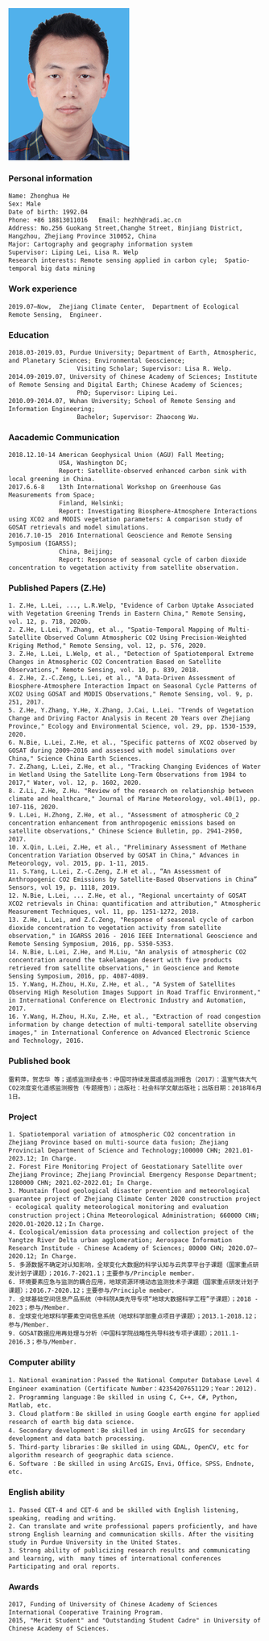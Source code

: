 ![image](./ZhonghuaHe.bmp)

### Personal information
    Name: Zhonghua He   
    Sex: Male   
    Date of birth: 1992.04
    Phone: +86 18813011016   Email: hezhh@radi.ac.cn
    Address: No.256 Guokang Street,Changhe Street, Binjiang District, Hangzhou, Zhejiang Province 310052, China
    Major: Cartography and geography information system
    Supervisor: Liping Lei, Lisa R. Welp
    Research interests: Remote sensing applied in carbon cyle;  Spatio-temporal big data mining
    
### Work experience
    2019.07–Now,  Zhejiang Climate Center,  Department of Ecological Remote Sensing,  Engineer. 

### Education 
    2018.03-2019.03, Purdue University; Department of Earth, Atmospheric, and Planetary Sciences; Environmental Geoscience;
                       Visiting Scholar; Supervisor: Lisa R. Welp.
    2014.09-2019.07, University of Chinese Academy of Sciences; Institute of Remote Sensing and Digital Earth; Chinese Academy of Sciences; 
                       PhD; Supervisor: Liping Lei.
    2010.09-2014.07, Wuhan University; School of Remote Sensing and Information Engineering;
                       Bachelor; Supervisor: Zhaocong Wu.

### Aacademic Communication
    2018.12.10-14 American Geophysical Union (AGU) Fall Meeting; 
                  USA, Washington DC;
                  Report: Satellite-observed enhanced carbon sink with local greening in China.
    2017.6.6-8    13th International Workshop on Greenhouse Gas Measurements from Space; 
                  Finland, Helsinki;
                  Report: Investigating Biosphere-Atmosphere Interactions using XCO2 and MODIS vegetation parameters: A comparison study of GOSAT retrievals and model simulations.
    2016.7.10-15  2016 International Geoscience and Remote Sensing Symposium (IGARSS); 
                  China, Beijing;
                  Report: Response of seasonal cycle of carbon dioxide concentration to vegetation activity from satellite observation.

### Published Papers (Z.He)     
    1. Z.He, L.Lei, ..., L.R.Welp, "Evidence of Carbon Uptake Associated with Vegetation Greening Trends in Eastern China," Remote Sensing, vol. 12, p. 718, 2020b.
    2. Z.He, L.Lei, Y.Zhang, et al., "Spatio-Temporal Mapping of Multi-Satellite Observed Column Atmospheric CO2 Using Precision-Weighted Kriging Method," Remote Sensing, vol. 12, p. 576, 2020.
    3. Z.He, L.Lei, L.Welp, et al., "Detection of Spatiotemporal Extreme Changes in Atmospheric CO2 Concentration Based on Satellite Observations," Remote Sensing, vol. 10, p. 839, 2018.
    4. Z.He, Z.-C.Zeng, L.Lei, et al., "A Data-Driven Assessment of Biosphere-Atmosphere Interaction Impact on Seasonal Cycle Patterns of XCO2 Using GOSAT and MODIS Observations," Remote Sensing, vol. 9, p. 251, 2017.
    5. Z.He, Y.Zhang, Y.He, X.Zhang, J.Cai, L.Lei. "Trends of Vegetation Change and Driving Factor Analysis in Recent 20 Years over Zhejiang Province," Ecology and Environmental Science, vol. 29, pp. 1530-1539, 2020.
    6. N.Bie, L.Lei, Z.He, et al., "Specific patterns of XCO2 observed by GOSAT during 2009–2016 and assessed with model simulations over China," Science China Earth Sciences.
    7. Z.Zhang, L.Lei, Z.He, et al., "Tracking Changing Evidences of Water in Wetland Using the Satellite Long-Term Observations from 1984 to 2017," Water, vol. 12, p. 1602, 2020.
    8. Z.Li, Z.He, Z.Hu. "Review of the research on relationship between climate and healthcare," Journal of Marine Meteorology, vol.40(1), pp. 107-116, 2020.
    9. L.Lei, H.Zhong, Z.He, et al., "Assessment of atmospheric CO_2 concentration enhancement from anthropogenic emissions based on satellite observations," Chinese Science Bulletin, pp. 2941-2950, 2017.
    10. X.Qin, L.Lei, Z.He, et al., "Preliminary Assessment of Methane Concentration Variation Observed by GOSAT in China," Advances in Meteorology, vol. 2015, pp. 1-11, 2015.
    11. S.Yang, L.Lei, Z.-C.Zeng, Z.H et al., “An Assessment of Anthropogenic CO2 Emissions by Satellite-Based Observations in China” Sensors, vol 19, p. 1118, 2019.
    12. N.Bie, L.Lei, ... Z.He, et al., "Regional uncertainty of GOSAT XCO2 retrievals in China: quantification and attribution," Atmospheric Measurement Techniques, vol. 11, pp. 1251-1272, 2018.
    13. Z.He, L.Lei, and Z.C.Zeng, "Response of seasonal cycle of carbon dioxide concentration to vegetation activity from satellite observation," in IGARSS 2016 - 2016 IEEE International Geoscience and Remote Sensing Symposium, 2016, pp. 5350-5353.
    14. N.Bie, L.Lei, Z.He, and M.Liu, "An analysis of atmospheric CO2 concentration around the takelamagan desert with five products retrieved from satellite observations," in Geoscience and Remote Sensing Symposium, 2016, pp. 4087-4089.
    15. Y.Wang, H.Zhou, H.Xu, Z.He, et al., "A System of Satellites Observing High Resolution Images Support in Road Traffic Environment," in International Conference on Electronic Industry and Automation, 2017. 
    16. Y.Wang, H.Zhou, H.Xu, Z.He, et al., "Extraction of road congestion information by change detection of multi-temporal satellite observing images," in International Conference on Advanced Electronic Science and Technology, 2016. 

### Published book   
    雷莉萍，贺忠华 等；遥感监测绿皮书：中国可持续发展遥感监测报告（2017）：温室气体大气CO2浓度变化遥感监测报告（专题报告）；出版社：社会科学文献出版社；出版日期：2018年6月1日。
    
### Project   
    1. Spatiotemporal variation of atmospheric CO2 concentration in Zhejiang Province based on multi-source data fusion; Zhejiang Provincial Department of Science and Technology;100000 CHN; 2021.01-2023.12; In Charge.
    2. Forest Fire Monitoring Project of Geostationary Satellite over Zhejiang Province; Zhejiang Provincial Emergency Response Department; 1280000 CHN; 2021.02-2022.01; In Charge.
    3. Mountain flood geological disaster prevention and meteorological guarantee project of Zhejiang Climate Center 2020 construction project - ecological quality meteorological monitoring and evaluation construction project；China Meteorological Administration; 660000 CHN; 2020.01-2020.12；In Charge.
    4. Ecological/emission data processing and collection project of the Yangtze River Delta urban agglomeration; Aerospace Information Research Institude - Chinese Academy of Sciences; 80000 CHN; 2020.07–2020.12; In Charge.
    5. 多源数据不确定对认知影响，全球变化大数据的科学认知与云共享平台子课题（国家重点研发计划子课题）；2016.7-2021.1；主要参与/Principle member.
    6. 环境要素应急与监测的耦合应用，地球资源环境动态监测技术子课题（国家重点研发计划子课题）；2016.7-2020.12；主要参与/Principle member.
    7. 全球基础空间信息产品系统（中科院A类先导专项“地球大数据科学工程”子课题）；2018 - 2023；参与/Member.
    8. 全球变化地球科学要素空间信息系统（地球科学部重点项目子课题）；2013.1-2018.12；参与/Member.
    9. GOSAT数据应用再处理与分析（中国科学院战略性先导科技专项子课题）；2011.1-2016.3；参与/Member.
 
### Computer ability 
    1. National examination：Passed the National Computer Database Level 4 Engineer examination (Certificate Number：42354207651129；Year：2012).
    2. Programming language：Be skilled in using C, C++, C#, Python, Matlab, etc.
    3. Cloud platform：Be skilled in using Google earth engine for applied research of earth big data science.
    4. Secondary development：Be skilled in using ArcGIS for secondary development and data batch processing.
    5. Third-party libraries：Be skilled in using GDAL, OpenCV, etc for algorithm research of geographic data science.
    6. Software ：Be skilled in using ArcGIS，Envi，Office，SPSS，Endnote, etc.

### English ability 
    1. Passed CET-4 and CET-6 and be skilled with English listening, speaking, reading and writing.
    2. Can translate and write professional papers proficiently, and have strong English learning and communication skills. After the visiting study in Purdue University in the United States.
    3. Strong ability of publicizing research results and communicating and learning, with  many times of international conferences Participating and oral reports.

### Awards
    2017, Funding of University of Chinese Academy of Sciences International Cooperative Training Program.
    2015, "Merit Student" and "Outstanding Student Cadre" in University of Chinese Academy of Sciences.
